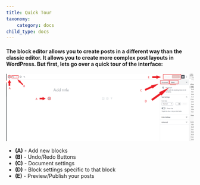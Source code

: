 ```yaml
---
title: Quick Tour
taxonomy:
    category: docs
child_type: docs
---
```



#### The block editor allows you to create posts in a different way than the classic editor. It allows you to create more complex post layouts in WordPress. But first, lets go over a quick tour of the interface:

![](tempsnip.png)

- **(A)** - Add new blocks
- **(B)** - Undo/Redo Buttons
- **(C)** - Document settings
- **(D)** - Block settings specific to that block
- **(E)** - Preview/Publish your posts
